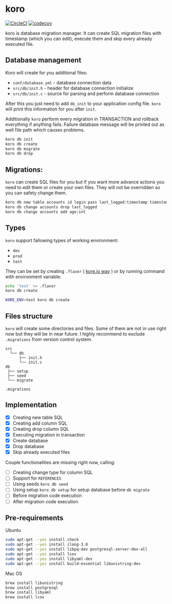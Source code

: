 # koro

[![CircleCI](https://circleci.com/gh/Eraden/koro/tree/master.svg?style=svg&circle-token=beb41b70d3092e2fd7d64a3989d1ea3de7bfe520)](https://circleci.com/gh/Eraden/koro/tree/master)
[![codecov](https://codecov.io/gh/Eraden/koro/branch/master/graph/badge.svg)](https://codecov.io/gh/Eraden/koro)


koro is database migration manager. It can create SQL migration files with timestamp (which you can edit),
execute them and skip every already executed file.

## Database management

Koro will create for you additional files:

* `conf/database.yml` - database connection data
* `src/db/init.h` - header for database connection initialize
* `src/db/init.c` - source for parsing and perform database connection

After this you just need to add `db_init` to your application config file.
`koro` will print this information for you after `init`.

Additionally `koro` perform every migration in TRANSACTION and rollback everything if anything fails.
Failure database message will be printed out as well file path which causes problems.

```bash
koro db init
koro db create
koro db migrate
koro db drop
```

## Migrations:

`koro` can create SQL files for you but if you want more advance actions you need to edit them or create your own files.
They will not be overridden so you can safety change them.

```bash
koro db new table accounts id login pass last_logged:timestamp timestamps
koro db change accounts drop last_logged
koro db change accounts add age:int
```

## Types

`koro` support fallowing types of working environment:

* `dev`
* `prod`
* `test`

They can be set by creating `.flavor` ( [kore.io way](https://kore.io/) ) or by running command with environment variable:

```bash
echo 'test' >> .flavor
koro db create
```

```bash
KORE_ENV=test koro db create
```

## Files structure

`koro` will create some directories and files. Some of them are not in use right now but they will be in near future.
I highly recommend to exclude `.migrations` from version control system.

```asciidoc
src
  └── db
      ├── init.h
      └── init.c
db
 ├── setup
 ├── seed
 └── migrate

.migrations
```

## Implementation

- [x] Creating new table SQL
- [x] Creating add column SQL
- [x] Creating drop column SQL
- [x] Executing migration in transaction
- [x] Create database
- [x] Drop database
- [x] Skip already executed files

Couple functionalities are missing right now, calling:

- [ ] Creating change type for column SQL
- [ ] Support for `REFERENCES`
- [ ] Using seeds `koro db seed`
- [ ] Using setup `koro db setup` for setup database before `db migrate`
- [ ] Before migration code execution
- [ ] After migration code execution

## Pre-requirements

Ubuntu

```bash
sudo apt-get --yes install check
sudo apt-get --yes install clang-3.8
sudo apt-get --yes install libpq-dev postgresql-server-dev-all
sudo apt-get --yes install lcov
sudo apt-get --yes install libyaml-dev
sudo apt-get --yes install build-essential libunistring-dev
```

Mac OS

```bash
brew install libunistring
brew install postgresql
brew install libyaml
brew install lcov
```
